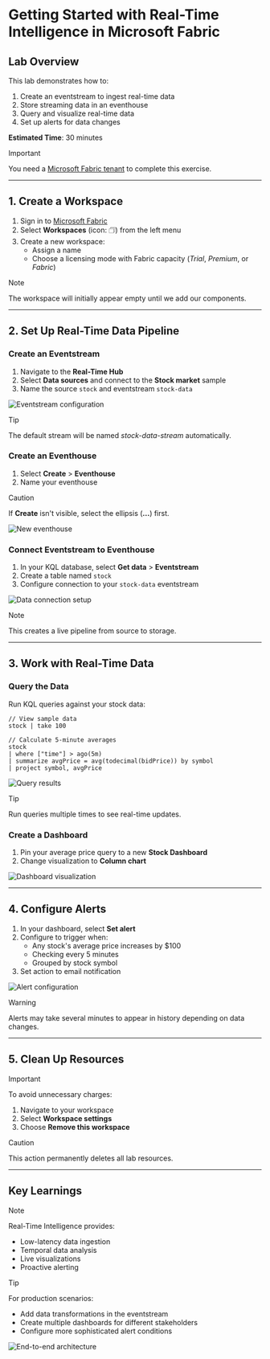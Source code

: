 # Getting Started with Real-Time Intelligence in Microsoft Fabric  

## Lab Overview  
This lab demonstrates how to:  
1. Create an eventstream to ingest real-time data  
2. Store streaming data in an eventhouse  
3. Query and visualize real-time data
4. Set up alerts for data changes  

**Estimated Time**: 30 minutes  

> [!IMPORTANT]  
> You need a [Microsoft Fabric tenant](https://learn.microsoft.com/fabric/get-started/fabric-trial) to complete this exercise.

---

## 1. Create a Workspace  

1. Sign in to [Microsoft Fabric](https://app.fabric.microsoft.com)  
2. Select **Workspaces** (icon: &#128455;) from the left menu  
3. Create a new workspace:  
   - Assign a name  
   - Choose a licensing mode with Fabric capacity (*Trial*, *Premium*, or *Fabric*)  

> [!NOTE]  
> The workspace will initially appear empty until we add our components.

---

## 2. Set Up Real-Time Data Pipeline  

### Create an Eventstream  
1. Navigate to the **Real-Time Hub**  
2. Select **Data sources** and connect to the **Stock market** sample  
3. Name the source `stock` and eventstream `stock-data`  

![Eventstream configuration](./Images/name-eventstream.png)  

> [!TIP]  
> The default stream will be named *stock-data-stream* automatically.

### Create an Eventhouse  
1. Select **Create** > **Eventhouse**  
2. Name your eventhouse  

> [!CAUTION]  
> If **Create** isn't visible, select the ellipsis (**...**) first.

![New eventhouse](./Images/create-eventhouse.png)  

### Connect Eventstream to Eventhouse  
1. In your KQL database, select **Get data** > **Eventstream**  
2. Create a table named `stock`  
3. Configure connection to your `stock-data` eventstream  

![Data connection setup](./Images/configure-destination.png)  

> [!NOTE]  
> This creates a live pipeline from source to storage.

---

## 3. Work with Real-Time Data  

### Query the Data  
Run KQL queries against your stock data:  

```kql
// View sample data
stock | take 100

// Calculate 5-minute averages
stock
| where ["time"] > ago(5m)
| summarize avgPrice = avg(todecimal(bidPrice)) by symbol
| project symbol, avgPrice
```

![Query results](./Images/kql-stock-query.png)  

> [!TIP]  
> Run queries multiple times to see real-time updates.

### Create a Dashboard  
1. Pin your average price query to a new **Stock Dashboard**  
2. Change visualization to **Column chart**  

![Dashboard visualization](./Images/stock-dashboard-chart.png)  

---

## 4. Configure Alerts  

1. In your dashboard, select **Set alert**  
2. Configure to trigger when:  
   - Any stock's average price increases by $100  
   - Checking every 5 minutes  
   - Grouped by stock symbol  
3. Set action to email notification  

![Alert configuration](./Images/configure-activator.png)  

> [!WARNING]  
> Alerts may take several minutes to appear in history depending on data changes.

---

## 5. Clean Up Resources  

> [!IMPORTANT]  
> To avoid unnecessary charges:  

1. Navigate to your workspace  
2. Select **Workspace settings**  
3. Choose **Remove this workspace**  

> [!CAUTION]  
> This action permanently deletes all lab resources.

---

## Key Learnings  

> [!NOTE]  
> Real-Time Intelligence provides:  
> - Low-latency data ingestion  
> - Temporal data analysis  
> - Live visualizations  
> - Proactive alerting  

> [!TIP]  
> For production scenarios:  
> - Add data transformations in the eventstream  
> - Create multiple dashboards for different stakeholders  
> - Configure more sophisticated alert conditions  

![End-to-end architecture](./Images/eventstream-destination.png)
